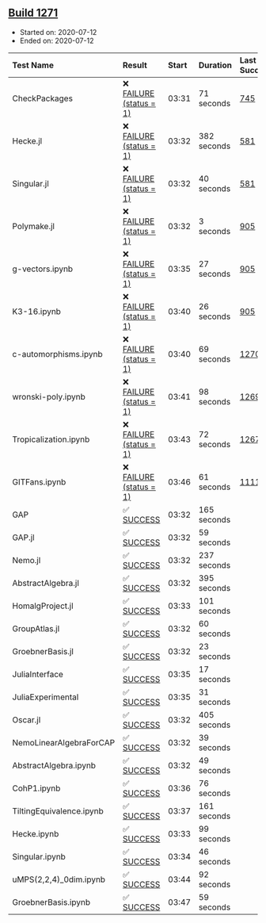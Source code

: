 ## [Build 1271](https://oscarci.mathematik.uni-kl.de/job/oscar-julia-1.4/1271/)

* Started on: 2020-07-12
* Ended on: 2020-07-12

| Test Name    | Result | Start | Duration | Last Success | First Failure |
|:-------------|:-------|:------|:---------|:-------------|:--------------|
| CheckPackages | ❌ [FAILURE (status = 1)](https://oscarci.mathematik.uni-kl.de/job/oscar-julia-1.4/1271/artifact/logs/build-1271/CheckPackages.log) | 03:31 | 71 seconds | [745](https://oscarci.mathematik.uni-kl.de/job/oscar-julia-1.4/745/) | [746](https://oscarci.mathematik.uni-kl.de/job/oscar-julia-1.4/746/) |
| Hecke.jl | ❌ [FAILURE (status = 1)](https://oscarci.mathematik.uni-kl.de/job/oscar-julia-1.4/1271/artifact/logs/build-1271/Hecke.jl.log) | 03:32 | 382 seconds | [581](https://oscarci.mathematik.uni-kl.de/job/oscar-julia-1.4/581/) | [582](https://oscarci.mathematik.uni-kl.de/job/oscar-julia-1.4/582/) |
| Singular.jl | ❌ [FAILURE (status = 1)](https://oscarci.mathematik.uni-kl.de/job/oscar-julia-1.4/1271/artifact/logs/build-1271/Singular.jl.log) | 03:32 | 40 seconds | [581](https://oscarci.mathematik.uni-kl.de/job/oscar-julia-1.4/581/) | [582](https://oscarci.mathematik.uni-kl.de/job/oscar-julia-1.4/582/) |
| Polymake.jl | ❌ [FAILURE (status = 1)](https://oscarci.mathematik.uni-kl.de/job/oscar-julia-1.4/1271/artifact/logs/build-1271/Polymake.jl.log) | 03:32 | 3 seconds | [905](https://oscarci.mathematik.uni-kl.de/job/oscar-julia-1.4/905/) | [907](https://oscarci.mathematik.uni-kl.de/job/oscar-julia-1.4/907/) |
| g-vectors.ipynb | ❌ [FAILURE (status = 1)](https://oscarci.mathematik.uni-kl.de/job/oscar-julia-1.4/1271/artifact/logs/build-1271/g-vectors.ipynb.log) | 03:35 | 27 seconds | [905](https://oscarci.mathematik.uni-kl.de/job/oscar-julia-1.4/905/) | [907](https://oscarci.mathematik.uni-kl.de/job/oscar-julia-1.4/907/) |
| K3-16.ipynb | ❌ [FAILURE (status = 1)](https://oscarci.mathematik.uni-kl.de/job/oscar-julia-1.4/1271/artifact/logs/build-1271/K3-16.ipynb.log) | 03:40 | 26 seconds | [905](https://oscarci.mathematik.uni-kl.de/job/oscar-julia-1.4/905/) | [907](https://oscarci.mathematik.uni-kl.de/job/oscar-julia-1.4/907/) |
| c-automorphisms.ipynb | ❌ [FAILURE (status = 1)](https://oscarci.mathematik.uni-kl.de/job/oscar-julia-1.4/1271/artifact/logs/build-1271/c-automorphisms.ipynb.log) | 03:40 | 69 seconds | [1270](https://oscarci.mathematik.uni-kl.de/job/oscar-julia-1.4/1270/) | [1271](https://oscarci.mathematik.uni-kl.de/job/oscar-julia-1.4/1271/) |
| wronski-poly.ipynb | ❌ [FAILURE (status = 1)](https://oscarci.mathematik.uni-kl.de/job/oscar-julia-1.4/1271/artifact/logs/build-1271/wronski-poly.ipynb.log) | 03:41 | 98 seconds | [1269](https://oscarci.mathematik.uni-kl.de/job/oscar-julia-1.4/1269/) | [1270](https://oscarci.mathematik.uni-kl.de/job/oscar-julia-1.4/1270/) |
| Tropicalization.ipynb | ❌ [FAILURE (status = 1)](https://oscarci.mathematik.uni-kl.de/job/oscar-julia-1.4/1271/artifact/logs/build-1271/Tropicalization.ipynb.log) | 03:43 | 72 seconds | [1267](https://oscarci.mathematik.uni-kl.de/job/oscar-julia-1.4/1267/) | [1268](https://oscarci.mathematik.uni-kl.de/job/oscar-julia-1.4/1268/) |
| GITFans.ipynb | ❌ [FAILURE (status = 1)](https://oscarci.mathematik.uni-kl.de/job/oscar-julia-1.4/1271/artifact/logs/build-1271/GITFans.ipynb.log) | 03:46 | 61 seconds | [1111](https://oscarci.mathematik.uni-kl.de/job/oscar-julia-1.4/1111/) | [1112](https://oscarci.mathematik.uni-kl.de/job/oscar-julia-1.4/1112/) |
| GAP | ✅ [SUCCESS](https://oscarci.mathematik.uni-kl.de/job/oscar-julia-1.4/1271/artifact/logs/build-1271/GAP.log) | 03:32 | 165 seconds |  |  |
| GAP.jl | ✅ [SUCCESS](https://oscarci.mathematik.uni-kl.de/job/oscar-julia-1.4/1271/artifact/logs/build-1271/GAP.jl.log) | 03:32 | 59 seconds |  |  |
| Nemo.jl | ✅ [SUCCESS](https://oscarci.mathematik.uni-kl.de/job/oscar-julia-1.4/1271/artifact/logs/build-1271/Nemo.jl.log) | 03:32 | 237 seconds |  |  |
| AbstractAlgebra.jl | ✅ [SUCCESS](https://oscarci.mathematik.uni-kl.de/job/oscar-julia-1.4/1271/artifact/logs/build-1271/AbstractAlgebra.jl.log) | 03:32 | 395 seconds |  |  |
| HomalgProject.jl | ✅ [SUCCESS](https://oscarci.mathematik.uni-kl.de/job/oscar-julia-1.4/1271/artifact/logs/build-1271/HomalgProject.jl.log) | 03:33 | 101 seconds |  |  |
| GroupAtlas.jl | ✅ [SUCCESS](https://oscarci.mathematik.uni-kl.de/job/oscar-julia-1.4/1271/artifact/logs/build-1271/GroupAtlas.jl.log) | 03:32 | 60 seconds |  |  |
| GroebnerBasis.jl | ✅ [SUCCESS](https://oscarci.mathematik.uni-kl.de/job/oscar-julia-1.4/1271/artifact/logs/build-1271/GroebnerBasis.jl.log) | 03:32 | 23 seconds |  |  |
| JuliaInterface | ✅ [SUCCESS](https://oscarci.mathematik.uni-kl.de/job/oscar-julia-1.4/1271/artifact/logs/build-1271/JuliaInterface.log) | 03:35 | 17 seconds |  |  |
| JuliaExperimental | ✅ [SUCCESS](https://oscarci.mathematik.uni-kl.de/job/oscar-julia-1.4/1271/artifact/logs/build-1271/JuliaExperimental.log) | 03:35 | 31 seconds |  |  |
| Oscar.jl | ✅ [SUCCESS](https://oscarci.mathematik.uni-kl.de/job/oscar-julia-1.4/1271/artifact/logs/build-1271/Oscar.jl.log) | 03:32 | 405 seconds |  |  |
| NemoLinearAlgebraForCAP | ✅ [SUCCESS](https://oscarci.mathematik.uni-kl.de/job/oscar-julia-1.4/1271/artifact/logs/build-1271/NemoLinearAlgebraForCAP.log) | 03:32 | 39 seconds |  |  |
| AbstractAlgebra.ipynb | ✅ [SUCCESS](https://oscarci.mathematik.uni-kl.de/job/oscar-julia-1.4/1271/artifact/logs/build-1271/AbstractAlgebra.ipynb.log) | 03:32 | 49 seconds |  |  |
| CohP1.ipynb | ✅ [SUCCESS](https://oscarci.mathematik.uni-kl.de/job/oscar-julia-1.4/1271/artifact/logs/build-1271/CohP1.ipynb.log) | 03:36 | 76 seconds |  |  |
| TiltingEquivalence.ipynb | ✅ [SUCCESS](https://oscarci.mathematik.uni-kl.de/job/oscar-julia-1.4/1271/artifact/logs/build-1271/TiltingEquivalence.ipynb.log) | 03:37 | 161 seconds |  |  |
| Hecke.ipynb | ✅ [SUCCESS](https://oscarci.mathematik.uni-kl.de/job/oscar-julia-1.4/1271/artifact/logs/build-1271/Hecke.ipynb.log) | 03:33 | 99 seconds |  |  |
| Singular.ipynb | ✅ [SUCCESS](https://oscarci.mathematik.uni-kl.de/job/oscar-julia-1.4/1271/artifact/logs/build-1271/Singular.ipynb.log) | 03:34 | 46 seconds |  |  |
| uMPS(2,2,4)_0dim.ipynb | ✅ [SUCCESS](https://oscarci.mathematik.uni-kl.de/job/oscar-julia-1.4/1271/artifact/logs/build-1271/uMPS-2-2-4-_0dim.ipynb.log) | 03:44 | 92 seconds |  |  |
| GroebnerBasis.ipynb | ✅ [SUCCESS](https://oscarci.mathematik.uni-kl.de/job/oscar-julia-1.4/1271/artifact/logs/build-1271/GroebnerBasis.ipynb.log) | 03:47 | 59 seconds |  |  |

